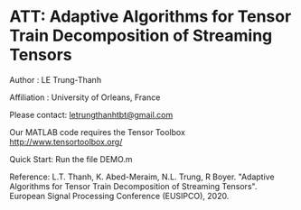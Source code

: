 # ATT: Adaptive Algorithms for Tensor Train Decomposition of Streaming Tensors

Author        : LE Trung-Thanh

Affiliation   : University of Orleans, France

Please contact: letrungthanhtbt@gmail.com

Our MATLAB code requires the Tensor Toolbox
http://www.tensortoolbox.org/

Quick Start: Run the file DEMO.m

Reference: L.T. Thanh, K. Abed-Meraim, N.L. Trung, R Boyer. "Adaptive Algorithms for Tensor Train Decomposition of Streaming Tensors". 
European Signal Processing Conference (EUSIPCO), 2020.
